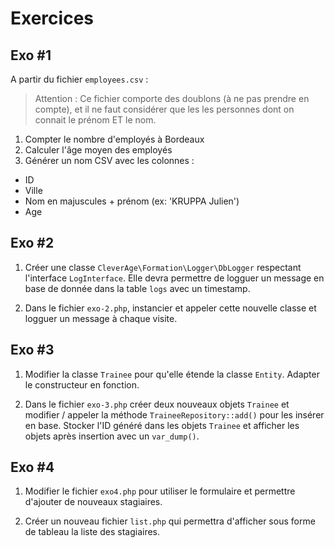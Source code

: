 # Exercices

## Exo #1

A partir du fichier `employees.csv` :

> Attention : Ce fichier comporte des doublons (à ne pas prendre en compte), et il ne faut considérer que les les personnes dont on connait le prénom ET le nom.

1. Compter le nombre d'employés à Bordeaux
2. Calculer l'âge moyen des employés
3. Générer un nom CSV avec les colonnes :
  * ID
  * Ville
  * Nom en majuscules + prénom (ex: 'KRUPPA Julien')
  * Age


## Exo #2

1. Créer une classe `CleverAge\Formation\Logger\DbLogger` respectant l'interface `LogInterface`.
Elle devra permettre de logguer un message en base de donnée dans la table `logs` avec un timestamp.

2. Dans le fichier `exo-2.php`, instancier et appeler cette nouvelle classe et logguer un message à chaque visite.

## Exo #3

1. Modifier la classe `Trainee` pour qu'elle étende la classe `Entity`. Adapter le constructeur en fonction.

2. Dans le fichier `exo-3.php` créer deux nouveaux objets `Trainee` et modifier / appeler la méthode `TraineeRepository::add()` pour les insérer en base.
  Stocker l'ID généré dans les objets `Trainee` et afficher les objets après insertion avec un `var_dump()`.

## Exo #4

1. Modifier le fichier `exo4.php` pour utiliser le formulaire et permettre d'ajouter de nouveaux stagiaires.

2. Créer un nouveau fichier `list.php` qui permettra d'afficher sous forme de tableau la liste des stagiaires.
